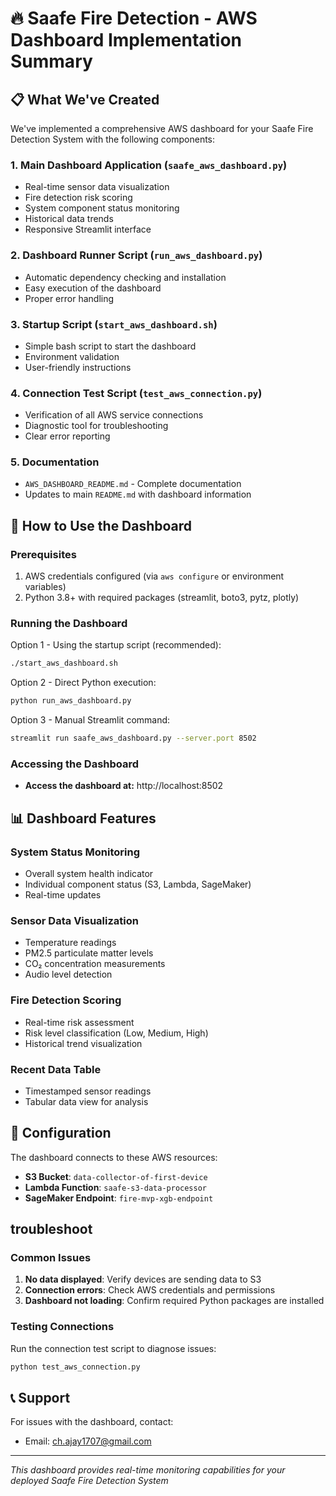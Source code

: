 # 🔥 Saafe Fire Detection - AWS Dashboard Implementation Summary

## 📋 What We've Created

We've implemented a comprehensive AWS dashboard for your Saafe Fire Detection System with the following components:

### 1. Main Dashboard Application (`saafe_aws_dashboard.py`)
- Real-time sensor data visualization
- Fire detection risk scoring
- System component status monitoring
- Historical data trends
- Responsive Streamlit interface

### 2. Dashboard Runner Script (`run_aws_dashboard.py`)
- Automatic dependency checking and installation
- Easy execution of the dashboard
- Proper error handling

### 3. Startup Script (`start_aws_dashboard.sh`)
- Simple bash script to start the dashboard
- Environment validation
- User-friendly instructions

### 4. Connection Test Script (`test_aws_connection.py`)
- Verification of all AWS service connections
- Diagnostic tool for troubleshooting
- Clear error reporting

### 5. Documentation
- `AWS_DASHBOARD_README.md` - Complete documentation
- Updates to main `README.md` with dashboard information

## 🚀 How to Use the Dashboard

### Prerequisites
1. AWS credentials configured (via `aws configure` or environment variables)
2. Python 3.8+ with required packages (streamlit, boto3, pytz, plotly)

### Running the Dashboard
Option 1 - Using the startup script (recommended):
```bash
./start_aws_dashboard.sh
```

Option 2 - Direct Python execution:
```bash
python run_aws_dashboard.py
```

Option 3 - Manual Streamlit command:
```bash
streamlit run saafe_aws_dashboard.py --server.port 8502
```

### Accessing the Dashboard
- **Access the dashboard at:**
   http://localhost:8502

## 📊 Dashboard Features

### System Status Monitoring
- Overall system health indicator
- Individual component status (S3, Lambda, SageMaker)
- Real-time updates

### Sensor Data Visualization
- Temperature readings
- PM2.5 particulate matter levels
- CO₂ concentration measurements
- Audio level detection

### Fire Detection Scoring
- Real-time risk assessment
- Risk level classification (Low, Medium, High)
- Historical trend visualization

### Recent Data Table
- Timestamped sensor readings
- Tabular data view for analysis

## 🔧 Configuration

The dashboard connects to these AWS resources:
- **S3 Bucket**: `data-collector-of-first-device`
- **Lambda Function**: `saafe-s3-data-processor`
- **SageMaker Endpoint**: `fire-mvp-xgb-endpoint`

##  troubleshoot

### Common Issues
1. **No data displayed**: Verify devices are sending data to S3
2. **Connection errors**: Check AWS credentials and permissions
3. **Dashboard not loading**: Confirm required Python packages are installed

### Testing Connections
Run the connection test script to diagnose issues:
```bash
python test_aws_connection.py
```

## 📞 Support

For issues with the dashboard, contact:
- Email: ch.ajay1707@gmail.com

---
*This dashboard provides real-time monitoring capabilities for your deployed Saafe Fire Detection System*
